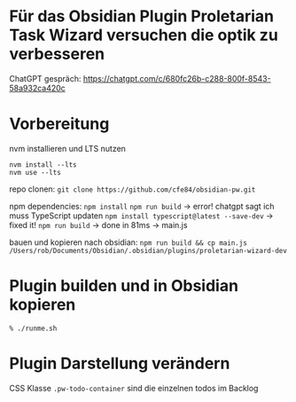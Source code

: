 # Für das Obsidian Plugin Proletarian Task Wizard versuchen die optik zu verbesseren 

ChatGPT gespräch: https://chatgpt.com/c/680fc26b-c288-800f-8543-58a932ca420c

# Vorbereitung

nvm installieren und LTS nutzen

```
nvm install --lts
nvm use --lts
```

repo clonen: 
`git clone https://github.com/cfe84/obsidian-pw.git`

npm dependencies:
`npm install`
`npm run build` -> error! chatgpt sagt ich muss TypeScript updaten
`npm install typescript@latest --save-dev`  -> fixed it!
`npm run build` -> done in 81ms -> main.js

bauen und kopieren nach obsidian:
`npm run build && cp main.js /Users/rob/Documents/Obsidian/.obsidian/plugins/proletarian-wizard-dev`

# Plugin builden und in Obsidian kopieren

`% ./runme.sh`

# Plugin Darstellung verändern

CSS Klasse `.pw-todo-container` sind die einzelnen todos im Backlog